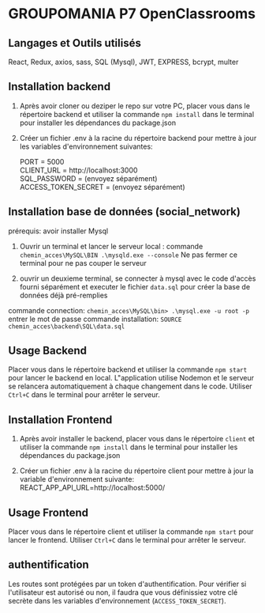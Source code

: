 # GROUPOMANIA P7 OpenClassrooms

## Langages et Outils utilisés

React, Redux, axios, sass, SQL (Mysql), JWT, EXPRESS, bcrypt, multer

## Installation backend

1. Après avoir cloner ou deziper le repo sur votre PC, placer vous dans le répertoire backend et utiliser la commande `npm install` dans le terminal pour installer les dépendances du package.json

2. Créer un fichier .env à la racine du répertoire backend pour mettre à jour les variables d'environnement suivantes:

   PORT = 5000  
   CLIENT_URL = http://localhost:3000  
   SQL_PASSWORD = (envoyez séparément)  
   ACCESS_TOKEN_SECRET = (envoyez séparément)

## Installation base de données (social_network)

prérequis: avoir installer Mysql

1. Ouvrir un terminal et lancer le serveur local : commande `chemin_acces\MySQL\BIN .\mysqld.exe --console`
   Ne pas fermer ce terminal pour ne pas couper le serveur

2. ouvrir un deuxieme terminal, se connecter à mysql avec le code d'accès fourni séparément et executer le fichier `data.sql` pour créer la base de données déjà pré-remplies

commande connection: `chemin_acces\MySQL\bin> .\mysql.exe -u root -p`
entrer le mot de passe
commande installation: `SOURCE chemin_acces\backend\SQL\data.sql`

## Usage Backend

Placer vous dans le répertoire backend et utiliser la commande `npm start` pour lancer le backend en local.
L"application utilise Nodemon et le serveur se relancera automatiquement à chaque changement dans le code.
Utiliser `Ctrl+C` dans le terminal pour arrêter le serveur.

## Installation Frontend

1. Après avoir installer le backend, placer vous dans le répertoire `client` et utiliser la commande `npm install` dans le terminal pour installer les dépendances du package.json

2. Créer un fichier .env à la racine du répertoire client pour mettre à jour la variable d'environnement suivante:
   REACT_APP_API_URL=http://localhost:5000/

## Usage Frontend

Placer vous dans le répertoire client et utiliser la commande `npm start` pour lancer le frontend.
Utiliser `Ctrl+C` dans le terminal pour arrêter le serveur.

## authentification

Les routes sont protégées par un token d'authentification.
Pour vérifier si l'utilisateur est autorisé ou non, il faudra que vous définissiez votre clé secrète dans les variables d'environnement (`ACCESS_TOKEN_SECRET`).

